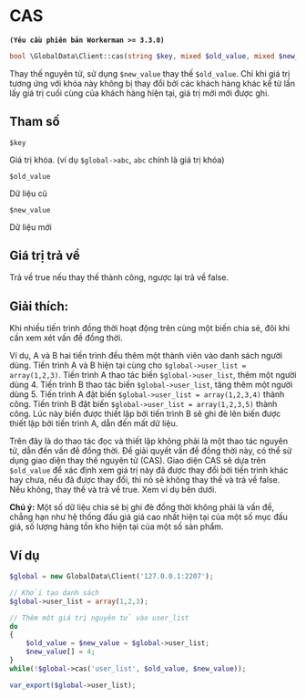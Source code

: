 # CAS

**``` (Yêu cầu phiên bản Workerman >= 3.3.0) ```**
```php
bool \GlobalData\Client::cas(string $key, mixed $old_value, mixed $new_value)
```
Thay thế nguyên tử, sử dụng ```$new_value``` thay thế ```$old_value```.
Chỉ khi giá trị tương ứng với khóa này không bị thay đổi bởi các khách hàng khác kể từ lần lấy giá trị cuối cùng của khách hàng hiện tại, giá trị mới mới được ghi.

## Tham số

 ``` $key ```

Giá trị khóa. (ví dụ ```$global->abc```, ```abc``` chính là giá trị khóa)

 ``` $old_value ```

Dữ liệu cũ

 ``` $new_value ```

Dữ liệu mới

## Giá trị trả về
Trả về true nếu thay thế thành công, ngược lại trả về false.

## Giải thích:

Khi nhiều tiến trình đồng thời hoạt động trên cùng một biến chia sẻ, đôi khi cần xem xét vấn đề đồng thời.

Ví dụ, A và B hai tiến trình đều thêm một thành viên vào danh sách người dùng.
Tiến trình A và B hiện tại cùng cho ```$global->user_list = array(1,2,3)```.
Tiến trình A thao tác biến ```$global->user_list```, thêm một người dùng 4.
Tiến trình B thao tác biến ```$global->user_list```, tăng thêm một người dùng 5.
Tiến trình A đặt biến ```$global->user_list = array(1,2,3,4)``` thành công.
Tiến trình B đặt biến ```$global->user_list = array(1,2,3,5)``` thành công.
Lúc này biến được thiết lập bởi tiến trình B sẽ ghi đè lên biến được thiết lập bởi tiến trình A, dẫn đến mất dữ liệu.

Trên đây là do thao tác đọc và thiết lập không phải là một thao tác nguyên tử, dẫn đến vấn đề đồng thời.
Để giải quyết vấn đề đồng thời này, có thể sử dụng giao diện thay thế nguyên tử (CAS).
Giao diện CAS sẽ dựa trên ```$old_value``` để xác định xem giá trị này đã được thay đổi bởi tiến trình khác hay chưa,
nếu đã được thay đổi, thì nó sẽ không thay thế và trả về false. Nếu không, thay thế và trả về true.
Xem ví dụ bên dưới.

 **Chú ý:** 
Một số dữ liệu chia sẻ bị ghi đè đồng thời không phải là vấn đề, chẳng hạn như hệ thống đấu giá giá cao nhất hiện tại của một số mục đấu giá, số lượng hàng tồn kho hiện tại của một số sản phẩm.

## Ví dụ

```php
$global = new GlobalData\Client('127.0.0.1:2207');

// Khởi tạo danh sách
$global->user_list = array(1,2,3);

// Thêm một giá trị nguyên tử vào user_list
do
{
    $old_value = $new_value = $global->user_list;
    $new_value[] = 4;
}
while(!$global->cas('user_list', $old_value, $new_value));

var_export($global->user_list);
```
